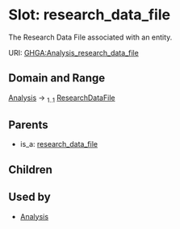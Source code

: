 
# Slot: research_data_file


The Research Data File associated with an entity.

URI: [GHGA:Analysis_research_data_file](https://w3id.org/GHGA/Analysis_research_data_file)


## Domain and Range

[Analysis](Analysis.md) &#8594;  <sub>1..1</sub> [ResearchDataFile](ResearchDataFile.md)

## Parents

 *  is_a: [research_data_file](research_data_file.md)

## Children


## Used by

 * [Analysis](Analysis.md)
